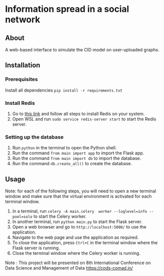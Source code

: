 # Information spread in a social network

## About
A web-based interface to simulate the CID model on user-uploaded graphs.

## Installation

### Prerequisites
Install all dependencies `pip install -r requirements.txt`

### Install Redis
1. Go to [this link](https://redis.io/docs/install/install-redis/install-redis-on-windows/) and follow all steps to install Redis on your system.
2. Open WSL and run `sudo service redis-server start` to start the Redis server.

### Setting up the database
1. Run `python` in the terminal to open the Python shell.
2. Run the command `from main import app` to import the Flask app.
3. Run the command `from main import db` to import the database.
4. Run the command `db.create_all()` to create the database.

## Usage

Note: for each of the following steps, you will need to open a new terminal window and make sure that the virtual environment is activated for each terminal window. 

1. In a terminal, run `celery -A main.celery  worker --loglevel=info --pool=solo` to start the Celery worker.
2. In another terminal, run `python main.py` to start the Flask server.
3. Open a web browser and go to `http://localhost:5000/` to use the application.
4. Navigate to the web page and use the application as required.
5. To close the application, press `Ctrl+C` in the terminal window where the Flask server is running.
6. Close the terminal window where the Celery worker is running.

Note : This project will be presented on 8th International Conference on Data Science and Management of Data 
https://cods-comad.in/


